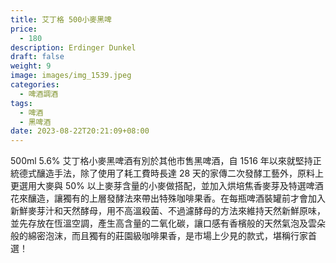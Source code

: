 ```yaml
---
title: 艾丁格 500小麥黑啤
price:
  - 180
description: Erdinger Dunkel
draft: false
weight: 9
image: images/img_1539.jpeg
categories:
  - 啤酒調酒
tags:
  - 啤酒
  - 黑啤酒
date: 2023-08-22T20:21:09+08:00
---
```

 500ml 5.6% 艾丁格小麥黑啤酒有別於其他市售黑啤酒，自 1516 年以來就堅持正統德式釀造手法，除了使用了耗工費時長達 28 天的家傳二次發酵工藝外，原料上更選用大麥與 50% 以上麥芽含量的小麥做搭配，並加入烘培焦香麥芽及特選啤酒花來釀造，讓獨有的上層發酵法來帶出特殊咖啡果香。在每瓶啤酒裝罐前才會加入新鮮麥芽汁和天然酵母，用不高溫殺菌、不過濾酵母的方法來維持天然新鮮原味，並先存放在恆溫空調，產生高含量的二氧化碳，讓口感有香檳般的天然氣泡及雲朵般的綿密泡沫，而且獨有的莊園級咖啡果香，是市場上少見的款式，堪稱行家首選！